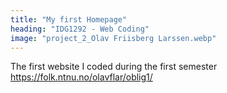 ```yaml
---
title: "My first Homepage"
heading: "IDG1292 - Web Coding"
image: "project_2_Olav Friisberg Larssen.webp"
---
```


The first website I coded during the first semester https://folk.ntnu.no/olavflar/oblig1/
